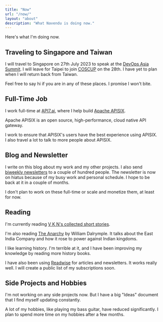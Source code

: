 ```yaml
---
title: "Now"
url: "/now/"
layout: "about"
description: "What Navendu is doing now."
---
```


Here's what I'm doing now.

## Traveling to Singapore and Taiwan

I will travel to Singapore on 27th July 2023 to speak at the [DevOps Asia Summit](https://devopsasiasummit.com/). I will leave for Taipei to join [COSCUP](http://coscup.org/) on the 28th. I have yet to plan when I will return back from Taiwan.

Feel free to say hi if you are in any of these places. I promise I won't bite.

## Full-Time Job

I work full-time at [API7.ai](https://api7.ai/), where I help build [Apache APISIX](https://apisix.apache.org/).

Apache APISIX is an open source, high-performance, cloud native API gateway.

I work to ensure that APISIX's users have the best experience using APISIX. I also travel a lot to talk to more people about APISIX.

## Blog and Newsletter

I write on this blog about my work and my other projects. I also send [biweekly newsletters](/subscribe/) to a couple of hundred people. The newsletter is now on hiatus because of my busy work and personal schedule. I hope to be back at it in a couple of months.

I don't plan to work on these full-time or scale and monetize them, at least for now.

## Reading

I'm currently reading [V K N\'s collected short stories](https://www.goodreads.com/book/show/17971843-v-k-n).

I'm also reading [The Anarchy](https://www.goodreads.com/book/show/42972023-the-anarchy) by William Dalrymple. It talks about the East India Company and how it rose to power against Indian kingdoms.

I like learning history. I'm terrible at it, and I have been improving my knowledge by reading more history books.

I have also been using [Readwise](https://readwise.io/i/navendu4) for articles and newsletters. It works really well. I will create a public list of my subscriptions soon.

## Side Projects and Hobbies

I'm not working on any side projects now. But I have a big "Ideas" document that I find myself updating constantly.

A lot of my hobbies, like playing my bass guitar, have reduced significantly. I plan to spend more time on my hobbies after a few months.
